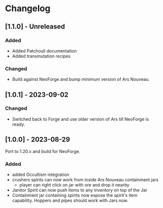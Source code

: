 # Changelog

## [1.1.0] - Unreleased

### Added

- Added Patchouli documentation
- Added transmutation recipes

### Changed

- Build against NeoForge and bump minimum version of Ars Nouveau.

## [1.0.1] - 2023-09-02

### Changed

- Switched back to Forge and use older version of Ars till NeoForge is ready.

## [1.0.0] - 2023-08-29

Port to 1.20.x and build for NeoForge.

### Added

- added Occultism integration
- crushers spirits can now work from inside Ars Nouveau containment jars
  - player can right click on jar with ore and drop it nearby
- Janitor Spirit can now push items to any inventory on top of the Jar
- Containment jar containing spirits now expose the spirit's item capability. Hoppers and pipes should work with Jars
  now.